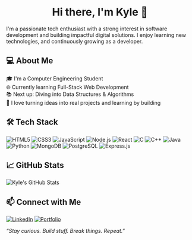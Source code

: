 <h1 align="center">Hi there, I'm Kyle 👋</h1>
<p>I'm a passionate tech enthusiast with a strong interest in software development and building impactful digital solutions. I enjoy learning new technologies, and continuously growing as a developer.</p>


## 💻 About Me
🎓 I'm a Computer Engineering Student <br>
🌐 Currently learning Full-Stack Web Development <br>
📚 Next up: Diving into Data Structures & Algorithms <br> 
🚀 I love turning ideas into real projects and learning by building


## 🛠️ Tech Stack
![HTML5](https://img.shields.io/badge/HTML5-E34F26?style=for-the-badge&logo=html5&logoColor=white)
![CSS3](https://img.shields.io/badge/CSS3-1572B6?style=for-the-badge&logo=css3&logoColor=white)
![JavaScript](https://img.shields.io/badge/JavaScript-F7DF1E?style=for-the-badge&logo=javascript&logoColor=black)
![Node.js](https://img.shields.io/badge/Node.js-339933?style=for-the-badge&logo=nodedotjs&logoColor=white)
![React](https://img.shields.io/badge/React-61DAFB?style=for-the-badge&logo=react&logoColor=black)
![C](https://img.shields.io/badge/C-00599C?style=for-the-badge&logo=c&logoColor=white)
![C++](https://img.shields.io/badge/C++-00599C?style=for-the-badge&logo=cplusplus&logoColor=white)
![Java](https://img.shields.io/badge/Java-ED8B00?style=for-the-badge&logo=java&logoColor=white)
![Python](https://img.shields.io/badge/Python-3776AB?style=for-the-badge&logo=python&logoColor=white)
![MongoDB](https://img.shields.io/badge/MongoDB-47A248?style=for-the-badge&logo=mongodb&logoColor=white)
![PostgreSQL](https://img.shields.io/badge/PostgreSQL-336791?style=for-the-badge&logo=postgresql&logoColor=white)
![Express.js](https://img.shields.io/badge/Express.js-000000?style=for-the-badge&logo=express&logoColor=white)


## 📈 GitHub Stats
![Kyle's GitHub Stats](https://github-readme-stats.vercel.app/api?username=kylepereira03&show_icons=true&theme=github_dark)


## 📫 Connect with Me
[![LinkedIn](https://img.shields.io/badge/LinkedIn-0077B5?style=for-the-badge&logo=linkedin&logoColor=white)](https://www.linkedin.com/in/kylepereira03)
[![Portfolio](https://img.shields.io/badge/My_Portfolio-000000?style=for-the-badge)](https://my-portfolio.com)


_“Stay curious. Build stuff. Break things. Repeat.”_
